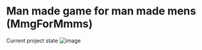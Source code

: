 # Man made game for man made mens (MmgForMmms)
Current project state
![image](https://github.com/kiber-pacan/MmgForMmms/assets/153371235/4414e79b-0655-4932-9ec2-71004a9e7582)
